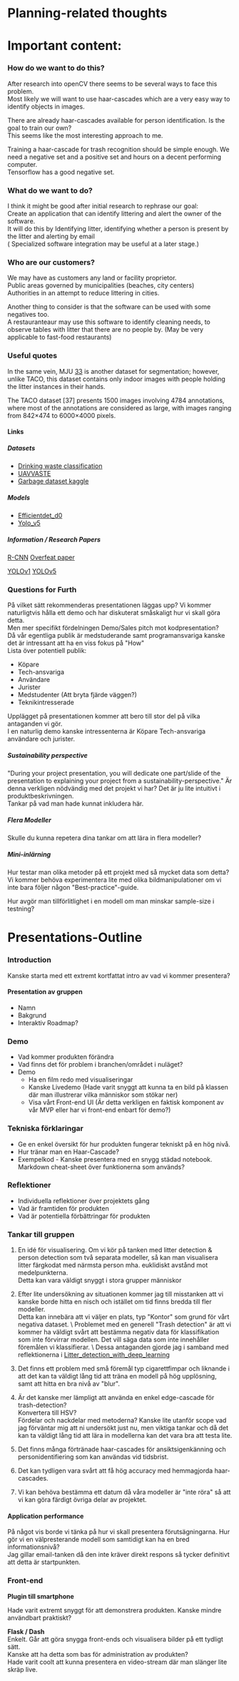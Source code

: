 # Planning-related thoughts
# Important content:


### How do we want to do this?
After research into openCV there seems to be several ways to face this problem. \
Most likely we will want to use haar-cascades which are a very easy way to identify objects in images. 

There are already haar-cascades available for person identification. Is the goal to train our own? \
This seems like the most interesting approach to me.

Training a haar-cascade for trash recognition should be simple enough. We need a negative set and a positive set and hours on a decent performing computer. \
Tensorflow has a good negative set.


### What do we want to do?
I think it might be good after initial research to rephrase our goal: \
Create an application that can identify littering and alert the owner of the software. \
It will do this by Identifying litter, identifying whether a person is present by the litter and alerting by email \
( Specialized software integration may be useful at a later stage.)

### Who are our customers?
We may have as customers any land or facility proprietor. \
Public areas governed by municipalities (beaches, city centers) \
Authorities in an attempt to reduce littering in cities. 

Another thing to consider is that the software can be used with some negatives too. \
A restauranteaur may use this software to identify cleaning needs, to observe tables with litter that there are no people by. (May be very applicable to fast-food restaurants) 

### Useful quotes

In the same vein, MJU [33](https://paperswithcode.com/dataset/mju-waste) is another dataset for segmentation; however, unlike TACO, this dataset contains only indoor images with people holding the litter instances in their hands. 

The TACO dataset [37] presents 1500 images involving 4784 annotations, where most of the annotations are considered as large, with images ranging from 842×474
 to 6000×4000
 pixels. 

#### Links
##### Datasets
 - [Drinking waste classification](https://paperswithcode.com/dataset/drinking-waste-classification) 
 - [UAVVASTE](https://paperswithcode.com/dataset/uavvaste)
 - [Garbage dataset kaggle](https://www.kaggle.com/datasets/asdasdasasdas/garbage-classification?resource=download)

##### Models
 - [Efficientdet_d0](https://docs.openvino.ai/2021.2/omz_models_public_efficientdet_d0_tf_efficientdet_d0_tf.html) 
 - [Yolo_v5](https://towardsdatascience.com/how-to-train-a-custom-object-detection-model-with-yolo-v5-917e9ce13208)

##### Information / Research Papers
[R-CNN](https://towardsdatascience.com/r-cnn-fast-r-cnn-faster-r-cnn-yolo-object-detection-algorithms-36d53571365e)
[Overfeat paper](https://arxiv.org/abs/1312.6229)

[YOLOv1](https://arxiv.org/pdf/1506.02640.pdf)
[YOLOv5](https://www.mdpi.com/2076-3417/12/14/7255/pdf)
### Questions for Furth
På vilket sätt rekommenderas presentationen läggas upp? Vi kommer naturligtvis hålla ett demo och har diskuterat småskaligt hur vi skall göra detta. \
Men mer specifikt fördelningen Demo/Sales pitch mot kodpresentation? \
Då vår egentliga publik är medstuderande samt programansvariga kanske det är intressant att ha en viss fokus på "How" \
Lista över potentiell publik: 
- Köpare
- Tech-ansvariga
- Användare
- Jurister
- Medstudenter (Att bryta fjärde väggen?)
- Teknikintresserade

Upplägget på presentationen kommer att bero till stor del på vilka antaganden vi gör. \
I en naturlig demo kanske intressenterna är Köpare Tech-ansvariga användare och jurister.

##### Sustainability perspective
"During your project presentation, you will dedicate one part/slide of the presentation to explaining your project from a sustainability-perspective."
Är denna verkligen nödvändig med det projekt vi har? Det är ju lite intuitivt i produktbeskrivningen. \
Tankar på vad man hade kunnat inkludera här.

##### Flera Modeller
Skulle du kunna repetera dina tankar om att lära in flera modeller? 

##### Mini-inlärning
Hur testar man olika metoder på ett projekt med så mycket data som detta? \
Vi kommer behöva experimentera lite med olika bildmanipulationer om vi inte bara följer någon "Best-practice"-guide. 

Hur avgör man tillförlitlighet i en modell om man minskar sample-size i testning?





# Presentations-Outline

### Introduction
Kanske starta med ett extremt kortfattat intro av vad vi kommer presentera?

#### Presentation av gruppen
 - Namn
 - Bakgrund
 - Interaktiv Roadmap?

### Demo
 - Vad kommer produkten förändra
 - Vad finns det för problem i branchen/området i nuläget?
 - Demo
   - Ha en film redo med visualiseringar
   - Kanske Livedemo  (Hade varit snyggt att kunna ta en bild på klassen där man illustrerar vilka människor som stökar ner)
   - Visa vårt Front-end UI (Är detta verkligen en faktisk komponent av vår MVP eller har vi front-end enbart för demo?)
### Tekniska förklaringar
 - Ge en enkel översikt för hur produkten fungerar tekniskt på en hög nivå.
 - Hur tränar man en Haar-Cascade?
 - Exempelkod - Kanske presentera med en snygg städad notebook. Markdown cheat-sheet över funktionerna som används?

### Reflektioner
 - Individuella reflektioner över projektets gång
 - Vad är framtiden för produkten
 - Vad är potentiella förbättringar för produkten



### Tankar till gruppen

1. En idé för visualisering. Om vi kör på tanken med litter detection & person detection som två separata modeller, så kan man visualisera litter färgkodat med närmsta person mha. euklidiskt avstånd mot medelpunkterna. \
Detta kan vara väldigt snyggt i stora grupper människor

2. Efter lite undersökning av situationen kommer jag till misstanken att vi kanske borde hitta en nisch och istället om tid finns bredda till fler modeller. \
Detta kan innebära att vi väljer en plats, typ "Kontor" som grund för vårt negativa dataset. \ 
Problemet med en generell "Trash detection" är att vi kommer ha väldigt svårt att bestämma negativ data för klassifikation som inte förvirrar modellen. Det vill säga data som inte innehåller föremålen vi klassifierar. \ 
Dessa antaganden gjorde jag i samband med reflektionerna i [Litter_detection_with_deep_learning](https://www.mdpi.com/1424-8220/22/2/548#sec4dot3-sensors-22-00548)

3. Det finns ett problem med små föremål typ cigarettfimpar och liknande i att det kan ta väldigt lång tid att träna en modell på hög upplösning, samt att hitta en bra nivå av "blur". 

4. Är det kanske mer lämpligt att använda en enkel edge-cascade för trash-detection? \
Konvertera till HSV? \
Fördelar och nackdelar med metoderna? Kanske lite utanför scope vad jag förväntar mig att ni undersökt just nu, men viktiga tankar och då det kan ta väldigt lång tid att lära in modellerna kan det vara bra att testa lite.

5. Det finns många förtränade haar-cascades för ansiktsigenkänning och personidentifiering som kan användas vid tidsbrist.
6. Det kan tydligen vara svårt att få hög accuracy med hemmagjorda haar-cascades.
7. Vi kan behöva bestämma ett datum då våra modeller är "inte röra" så att vi kan göra färdigt övriga delar av projektet.

#### Application performance
På något vis borde vi tänka på hur vi skall presentera förutsägningarna. Hur gör vi en välpresterande modell som samtidigt kan ha en bred informationsnivå? \
Jag gillar email-tanken då den inte kräver direkt respons så tycker definitivt att detta är startpunkten.

### Front-end
**Plugin till smartphone** 

Hade varit extremt snyggt för att demonstrera produkten. Kanske mindre användbart praktiskt?

**Flask / Dash** \
Enkelt. Går att göra snygga front-ends och visualisera bilder på ett tydligt sätt. \
Kanske att ha detta som bas för administration av produkten? \
Hade varit coolt att kunna presentera en video-stream där man slänger lite skräp live.
